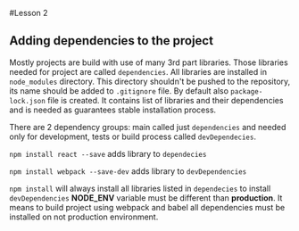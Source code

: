 #Lesson 2

## Adding dependencies to the project

Mostly projects are build with use of many 3rd part libraries.
Those libraries needed for project are called `dependencies`.
All libraries are installed in `node_modules` directory. This directory
shouldn't be pushed to the repository, its name should be added to
`.gitignore` file. By default also `package-lock.json` file is created.
It contains list of libraries and their dependencies and is needed
as guarantees stable installation process.

There are 2 dependency groups: main called just `dependencies` and
needed only for development, tests or build process called
`devDependecies`.

`npm install react --save` adds library to `dependecies`

`npm install webpack --save-dev` adds library to `devDependencies`

`npm install` will always install all libraries listed in `dependecies`
to install `devDependencies` **NODE_ENV** variable must be different than
**production**. It means to build project using webpack and babel all
dependencies must be installed on not production environment.
